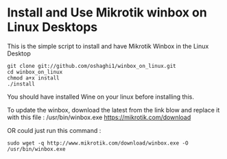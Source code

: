 # Install and Use Mikrotik winbox on Linux Desktops
This is the simple script to install and have  Mikrotik Winbox in the Linux Desktop



```
git clone git://github.com/oshaghi1/winbox_on_linux.git
cd winbox_on_linux
chmod a+x install
./install

```

You should have installed Wine on your linux before installing this.



To update the winbox, download the latest from the link blow and replace it with this file : /usr/bin/winbox.exe
https://mikrotik.com/download

OR
could just run this command :
```
sudo wget -q http://www.mikrotik.com/download/winbox.exe -O /usr/bin/winbox.exe
```
